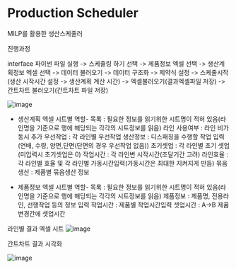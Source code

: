 # Production Scheduler
MILP를 활용한 생산스케줄러

진행과정

interface 파이썬 파일 실행 -> 스케줄링 하기 선택 -> 제품정보 엑셀 선택 -> 생산계획정보 엑셀 선택
-> 데이터 불러오기 -> 데이터 구조화 -> 제약식 설정 -> 스케줄시작(생산 시작시간 설정 -> 생산계획 계산 시간)
-> 엑셀불러오기(결과엑셀파일 저장) -> 간트차트 불러오기(간트차트 파일 저장)

![image](https://github.com/user-attachments/assets/3f7dc571-1398-4b7a-bf94-d941f301d17d)





- 생산계획 엑셀 시트별 역할-
목록 : 필요한 정보를 읽기위한 시트명이 적혀 있음(라인명을 기준으로 행에 해당되는 각각의 시트정보를 읽음)
라인 사용여부 : 라인 비가동시 추가
우선작업 : 각 라인별 우선작업
생산정보 : 디스패칭을 수행할 작업 입력(연배, 수량, 양면,단면(단면의 경우 우선작업 없음))
초기셋업 : 각 라인별 초기 셋업(미입력시 초기셋업은 0)
작업시간 : 각 라인변 시작시간(조달기간 고려)
라인효율 : 각 라인별 효율 및 각 라인별 가동시간입력(가동시간은 최대한 지켜지게 만듬)
묶음생산 : 제품별 묶음생산 정보

- 제품정보 엑셀 시트별 역할-
목록 : 필요한 정보를 읽기위한 시트명이 적혀 있음(라인명을 기준으로 행에 해당되는 각각의 시트정보를 읽음)
제품정보 : 제품명, 전용라인, 선행작업 등의 정보 입력
작업시간 : 제품별 작업시간입력
셋업시간 : A->B 제품 변경간에 셋업시간


라인별 결과 엑셀 시트
![image](https://github.com/user-attachments/assets/81be9cc2-ff8d-428e-90c9-56fe3836e10d)

간트차트 결과 시각화

![image](https://github.com/user-attachments/assets/fe754609-9fe4-400f-b17a-d024cfaa7f4e)
